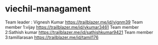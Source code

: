# viechil-managament
Team leader   : Vignesh Kumar https://trailblazer.me/id/vignm39
 Team member 1:vijay          https://trailblazer.me/id/vkumar3461
 Team member 2:Sathish kumar  https://trailblazer.me/id/sathishkumar9421
 Team member 3:tamillarasan   https://trailblazer.me/id/tamil176
